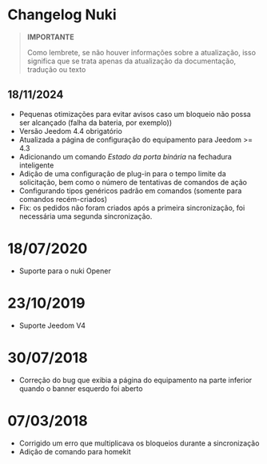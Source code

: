 # Changelog Nuki

>**IMPORTANTE**
>
>Como lembrete, se não houver informações sobre a atualização, isso significa que se trata apenas da atualização da documentação, tradução ou texto

## 18/11/2024

- Pequenas otimizações para evitar avisos caso um bloqueio não possa ser alcançado (falha da bateria, por exemplo))
- Versão Jeedom 4.4 obrigatório
- Atualizada a página de configuração do equipamento para Jeedom >= 4.3
- Adicionando um comando *Estado da porta binária* na fechadura inteligente
- Adição de uma configuração de plug-in para o tempo limite da solicitação, bem como o número de tentativas de comandos de ação
- Configurando tipos genéricos padrão em comandos (somente para comandos recém-criados)
- Fix: os pedidos não foram criados após a primeira sincronização, foi necessária uma segunda sincronização.

# 18/07/2020

- Suporte para o nuki Opener

# 23/10/2019

- Suporte Jeedom V4

# 30/07/2018

- Correção do bug que exibia a página do equipamento na parte inferior quando o banner esquerdo foi aberto

# 07/03/2018

- Corrigido um erro que multiplicava os bloqueios durante a sincronização
- Adição de comando para homekit
